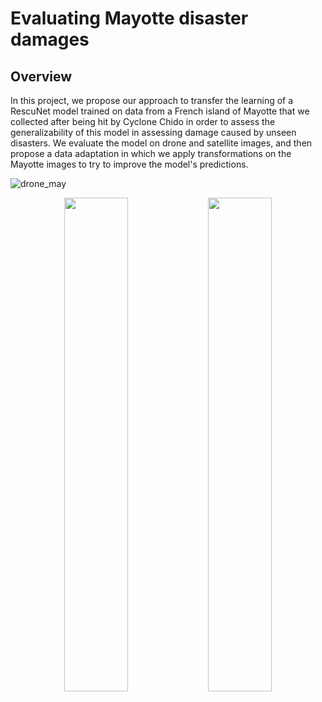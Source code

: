 # Evaluating Mayotte disaster damages

## Overview

In this project, we propose our approach to transfer the learning of a RescuNet model trained on data from a French island of Mayotte that we collected after being hit by Cyclone Chido in order to assess the generalizability of this model in assessing damage caused by unseen disasters. We evaluate the model on drone and satellite images, and then propose a data adaptation in which we apply transformations on the Mayotte images to try to improve the model's predictions. 


![drone_may](https://github.com/user-attachments/assets/26eb3a36-1bd1-49c9-8737-20ba71a0e7a1)

<p align="center">
  <img src="https://github.com/user-attachments/assets/e0e8db2c-c4dc-4595-9f78-693602ed3bcf" width="45%" />
  <img src="https://github.com/user-attachments/assets/a4ab7ba4-2915-4d62-8b32-45e024b91b2c" width="45%" />
</p>


